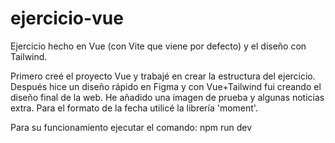 # ejercicio-vue

Ejercicio hecho en Vue (con Vite que viene por defecto) y el diseño con Tailwind.

Primero creé el proyecto Vue y trabajé en crear la estructura del ejercicio. Después hice un diseño rápido en Figma y con Vue+Tailwind fui creando el diseño final de la web.
He añadido una imagen de prueba y algunas noticias extra. Para el formato de la fecha utilicé la librería 'moment'.

Para su funcionamiento ejecutar el comando:
npm run dev 